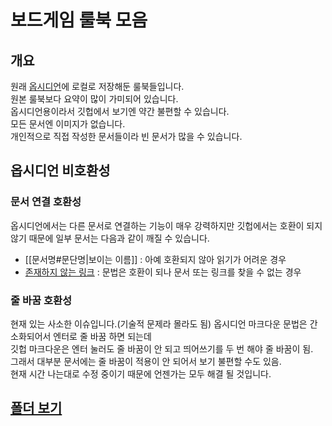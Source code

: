 # 보드게임 룰북 모음
## 개요
원래 [옵시디언](https://namu.wiki/w/Obsidian)에 로컬로 저장해둔 룰북들입니다.  
원본 룰북보다 요약이 많이 가미되어 있습니다.  
옵시디언용이라서 깃헙에서 보기엔 약간 불편할 수 있습니다.  
모든 문서엔 이미지가 없습니다.  
개인적으로 직접 작성한 문서들이라 빈 문서가 많을 수 있습니다.  
## 옵시디언 비호환성
### 문서 연결 호환성
옵시디언에서는 다른 문서로 연결하는 기능이 매우 강력하지만 깃헙에서는 호환이 되지 않기 때문에 일부 문서는 다음과 같이 깨질 수 있습니다.  
 - [[문서명#문단명|보이는 이름]] : 아예 호환되지 않아 읽기가 어려운 경우
 - [존재하지 않는 링크](링크) : 문법은 호환이 되나 문서 또는 링크를 찾을 수 없는 경우
### 줄 바꿈 호환성
현재 있는 사소한 이슈입니다.(기술적 문제라 몰라도 됨)
옵시디언 마크다운 문법은 간소화되어서 엔터로 줄 바꿈 하면 되는데  
깃헙 마크다운은 엔터 눌러도 줄 바꿈이 안 되고 띄어쓰기를 두 번 해야 줄 바꿈이 됨.  
그래서 대부분 문서에는 줄 바꿈이 적용이 안 되어서 보기 불편할 수도 있음.  
현재 시간 나는대로 수정 중이기 때문에 언젠가는 모두 해결 될 것입니다.
## [폴더 보기](https://github.com/citric-sulfur/bg_rulebooks/tree/main/rulebooks)
